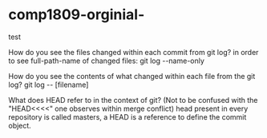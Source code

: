 # comp1809-orginial-
test


How do you see the files changed within each commit from git log? 
in order to see full-path-name of changed files: git log --name-only


How do you see the contents of what changed within each file from the git log?
git log -- [filename]



What does HEAD refer to in the context of git? (Not to be confused with the "HEAD<<<<" one observes within merge conflict)
head present in every repository is called masters, a HEAD is a reference to define the commit object. 
